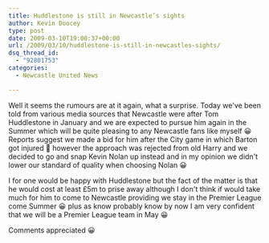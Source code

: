 ```yaml
---
title: Huddlestone is still in Newcastle’s sights
author: Kevin Doocey
type: post
date: 2009-03-10T19:00:37+00:00
url: /2009/03/10/huddlestone-is-still-in-newcastles-sights/
dsq_thread_id:
  - "92801753"
categories:
  - Newcastle United News

---
```


Well it seems the rumours are at it again, what a surprise. Today we've been told from various media sources that Newcastle were after Tom Huddlestone in January and we are expected to pursue him again in the Summer which will be quite pleasing to any Newcastle fans like myself 😀 Reports suggest we made a bid for him after the City game in which Barton got injured 🙁 however the approach was rejected from old Harry and we decided to go and snap Kevin Nolan up instead and in my opinion we didn't lower our standard of quality when choosing Nolan 😀

I for one would be happy with Huddlestone but the fact of the matter is that he would cost at least £5m to prise away although I don't think if would take much for him to come to Newcastle providing we stay in the Premier League come Summer 😀 plus as know probably know by now I am very confident that we will be a Premier League team in May 😀

Comments appreciated 😀
